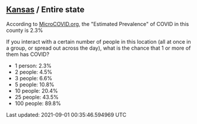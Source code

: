 
## [Kansas](/united-states/kansas) / Entire state

According to [MicroCOVID.org](http://microcovid.org),
the "Estimated Prevalence" of COVID in this county is 2.3%

If you interact with a certain number of people in this location
(all at once in a group, or spread out across the day), what is the chance that
1 or more of them has COVID?

- 1 person: 2.3%
- 2 people: 4.5%
- 3 people: 6.6%
- 5 people: 10.8%
- 10 people: 20.4%
- 25 people: 43.5%
- 100 people: 89.8%

Last updated: 2021-09-01 00:35:46.594969 UTC
